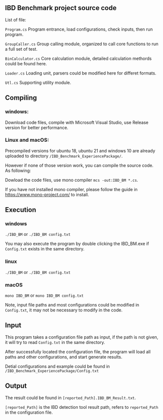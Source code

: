 ## IBD Benchmark project source code

List of file:

```Program.cs```         Program entrance, load configurations, check inputs, then run program.

```GroupCaller.cs```     Group calling module, organized to call core functions to run a full set of test.

```BinCalculator.cs```   Core calculation module, detailed calculation methords could be found here.

```Loader.cs```          Loading unit, parsers could be modified here for differet formats.

```Utl.cs```             Supporting utility module.



## Compiling

### windows:

Download code files, compile with Microsoft Visual Studio, use Release version for better performance.

### Linux and macOS:

Precompiled versions for ubuntu 18, ubuntu 21 and windows 10 are already uploaded to directory ```/IBD_Benchmark_ExperiencePackage/```. 

However if none of those version work, you can compile the source code. As following:

Dowload the code files, use mono compiler ```mcs -out:IBD_BM *.cs```.

If you have not installed mono compiler, please follow the guide in https://www.mono-project.com/ to install.

## Execution
### windows
```./IBD_BM``` or ```./IBD_BM config.txt```

You may also execute the program by double clicking the IBD_BM.exe if ```Config.txt``` exists in the same directory.

### linux
```./IBD_BM``` or ```./IBD_BM config.txt```

### macOS
```mono IBD_BM``` or ```mono IBD_BM config.txt```

Note, input file paths and most configurations could be modified in ```Config.txt```, it may not be necessary to modify in the code.


## Input
This program takes a configuration file path as input, if the path is not given, it will try to read ```Config.txt``` in the same directory.

After successfully located the configuration file, the program will load all paths and other configurations, and start generate results.

Detial configurations and example could be found in ```/IBD_Benchmark_ExperiencePackage/Config.txt```

## Output
The result could be found in ```[reported_Path].IBD_BM_Result.txt```.

```[reported_Path]``` is the IBD detection tool result path, refers to ```reported_Path``` in the configuration file.
